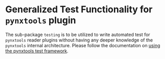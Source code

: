 # Generalized Test Functionality for `pynxtools` plugin

The sub-package `testing` is to be utilized to write automated test for `pynxtools` reader plugins without having any deeper knowledge of the `pynxtools` internal architecture.
Please follow the documentation on [using the pynxtools test framework](https://fairmat-nfdi.github.io/pynxtools/how-tos/using-pynxtools-test-framework.html).

